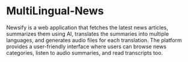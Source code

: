 # MultiLingual-News
Newsify is a web application that fetches the latest news articles, summarizes them using AI, translates the summaries into multiple languages, and generates audio files for each translation. The platform provides a user-friendly interface where users can browse news categories, listen to audio summaries, and read transcripts too.
